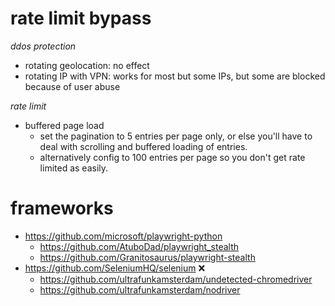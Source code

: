 # rate limit bypass

_ddos protection_

-   rotating geolocation: no effect
-   rotating IP with VPN: works for most but some IPs, but some are blocked because of user abuse

_rate limit_

-   buffered page load
    -   set the pagination to 5 entries per page only, or else you'll have to deal with scrolling and buffered loading of entries.
    -   alternatively config to 100 entries per page so you don't get rate limited as easily.

# frameworks

-   https://github.com/microsoft/playwright-python
    -   https://github.com/AtuboDad/playwright_stealth
    -   https://github.com/Granitosaurus/playwright-stealth
-   https://github.com/SeleniumHQ/selenium ❌
    -   https://github.com/ultrafunkamsterdam/undetected-chromedriver
    -   https://github.com/ultrafunkamsterdam/nodriver
